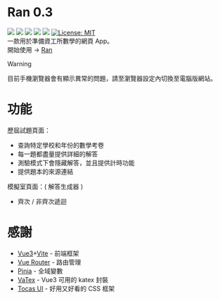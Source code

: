 # Ran 0.3
![](https://img.shields.io/badge/Ran-v0.3.0-55f?style=flat)
![](https://img.shields.io/badge/RanMath.js-v1-55f?style=flat)
[![](https://img.shields.io/badge/Vue.js-345?style=flat&logo=vuedotjs&logoColor=4FC08D)](https://github.com/vuejs/core)
[![](https://img.shields.io/npm/v/tocas.svg?label=TocasUI)](https://tocas-ui.com/5.0/zh-tw/index.html)
[![](https://img.shields.io/npm/v/vatex.svg?label=VaTex)](https://www.npmjs.com/package/vatex)
[![License: MIT](https://img.shields.io/badge/License-MIT-yellow.svg)](https://opensource.org/licenses/MIT)
<br>
一款用於準備資工所數學的網頁 App。<br>
開始使用 → [Ran](https://runnywolf.github.io/ran/#/exam)

> [!WARNING]  
> 目前手機瀏覽器會有顯示異常的問題，請至瀏覽器設定內切換至電腦版網站。

# 功能
歷屆試題頁面：
- 查詢特定學校和年份的數學考卷
- 每一題都盡量提供詳細的解答
- 測驗模式下會隱藏解答，並且提供計時功能
- 提供題本的來源連結

模擬室頁面：( 解答生成器 )
- 齊次 / 非齊次遞迴

# 感謝
- [Vue3](https://vuejs.org/)+[Vite](https://vite.dev/) - 前端框架
- [Vue Router](https://router.vuejs.org/) - 路由管理
- [Pinia](https://pinia.vuejs.org/) - 全域變數
- [VaTex](https://github.com/Shimada666/VaTex) - Vue3 可用的 katex 封裝
- [Tocas UI](https://github.com/teacat/tocas) - 好用又好看的 CSS 框架

